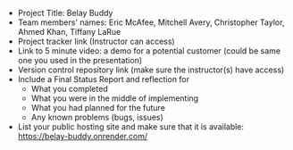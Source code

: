 * Project Title: Belay Buddy
* Team members' names: Eric McAfee, Mitchell Avery, Christopher Taylor, Ahmed Khan, Tiffany LaRue
* Project tracker link (Instructor can access)
* Link to 5 minute video: a demo for a potential customer (could be same one you used in the presentation)
* Version control repository link (make sure the instructor(s) have access)
* Include a Final Status Report and reflection for
  * What you completed
  * What you were in the middle of implementing
  * What you had planned for the future
  * Any known problems (bugs, issues)
* List your public hosting site and make sure that it is available: https://belay-buddy.onrender.com/

